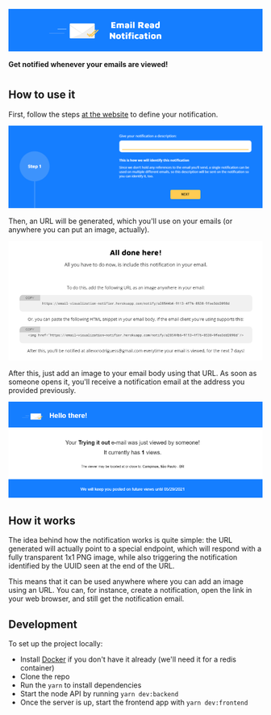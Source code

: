 <p align="center">
  <img alt="E-mail Read Notification" src="./.github/banner.png">
</p>

__Get notified whenever your emails are viewed!__

#

## How to use it

First, follow the steps [at the website](https://email-read-confirmation.vercel.app/) to define your notification.

<p align="center">
  <img alt="Step 1: Give your notification a description" src="./.github/step_one.png"/>
</p>

Then, an URL will be generated, which you'll use on your emails (or anywhere you can put an image, actually).

<p align="center">
  <img alt="Notification registered" src="./.github/success.png"/>
</p>

After this, just add an image to your email body using that URL. As soon as someone opens it, you'll receive a notification email at the address you provided previously.

<p align="center">
  <img alt="Notification registered" src="./.github/email.png"/>
</p>

## How it works

The idea behind how the notification works is quite simple: the URL generated will actually point to a special endpoint, which will respond with a fully transparent 1x1 PNG image, while also triggering the notification identified by the UUID seen at the end of the URL.

This means that it can be used anywhere where you can add an image using an URL. You can, for instance, create a notification, open the link in your web browser, and still get the notification email.

## Development

To set up the project locally:

- Install [Docker](https://www.docker.com/) if you don't have it already (we'll need it for a redis container)
- Clone the repo
- Run the `yarn` to install dependencies
- Start the node API by running `yarn dev:backend`
- Once the server is up, start the frontend app with `yarn dev:frontend`

